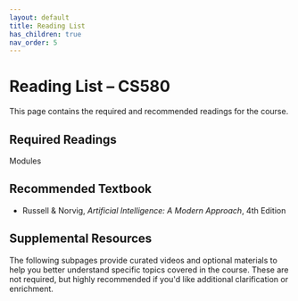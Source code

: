 ```yaml
---
layout: default
title: Reading List
has_children: true
nav_order: 5
---
```


# Reading List – CS580

This page contains the required and recommended readings for the course.

## Required Readings
Modules 

## Recommended Textbook
- Russell & Norvig, *Artificial Intelligence: A Modern Approach*, 4th Edition

## Supplemental Resources
The following subpages provide curated videos and optional materials to help you better understand specific topics covered in the course. These are not required, but highly recommended if you'd like additional clarification or enrichment.
